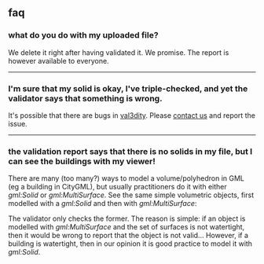 
## faq


### what do you do with my uploaded file?

We delete it right after having validated it. We promise. The report is however available to everyone.

---

### I'm sure that my solid is okay, I've triple-checked, and yet the validator says that something is wrong.

It's possible that there are bugs in [val3dity](https://github.com/tudelft-gist/val3dity). Please [contact us](/contact) and report the issue.

---

### the validation report says that there is no solids in my file, but I can see the buildings with my viewer!

There are many (too many?) ways to model a volume/polyhedron in GML (eg a building in CityGML), but usually practitioners do it with either *gml:Solid* or *gml:MultiSurface*. See the same simple volumetric objects, first modelled with a *gml:Solid* and then with *gml:MultiSurface*:

<script src="https://gist.github.com/hugoledoux/10551725.js"></script>

<script src="https://gist.github.com/hugoledoux/10551979.js"></script>

The validator only checks the former. The reason is simple: if an object is modelled with *gml:MultiSurface* and the set of surfaces is not watertight, then it would be wrong to report that the object is not valid... However, if a building is watertight, then in our opinion it is good practice to model it with *gml:Solid*.




